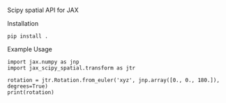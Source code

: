 Scipy spatial API for JAX

Installation
```
pip install .
```

Example Usage
```
import jax.numpy as jnp
import jax_scipy_spatial.transform as jtr

rotation = jtr.Rotation.from_euler('xyz', jnp.array([0., 0., 180.]), degrees=True)
print(rotation)
```
